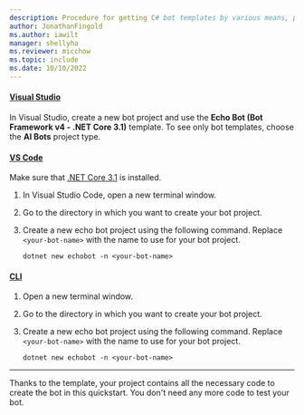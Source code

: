 ```yaml
---
description: Procedure for getting C# bot templates by various means, part of the quickstart to create a basic bot.
author: JonathanFingold
ms.author: iawilt
manager: shellyha
ms.reviewer: micchow
ms.topic: include
ms.date: 10/10/2022
---
```


#### [Visual Studio](#tab/vs)

In Visual Studio, create a new bot project and use the **Echo Bot (Bot Framework v4 - .NET Core 3.1)** template. To see only bot templates, choose the **AI Bots** project type.

#### [VS Code](#tab/vscode)

Make sure that [.NET Core 3.1](https://dotnet.microsoft.com/download) is installed.

1. In Visual Studio Code, open a new terminal window.
1. Go to the directory in which you want to create your bot project.
1. Create a new echo bot project using the following command. Replace `<your-bot-name>` with the name to use for your bot project.

   ```console
   dotnet new echobot -n <your-bot-name>
   ```

#### [CLI](#tab/cli)

1. Open a new terminal window.
1. Go to the directory in which you want to create your bot project.
1. Create a new echo bot project using the following command. Replace `<your-bot-name>` with the name to use for your bot project.

   ```console
   dotnet new echobot -n <your-bot-name>
   ```

---

Thanks to the template, your project contains all the necessary code to create the bot in this quickstart. You don't need any more code to test your bot.
